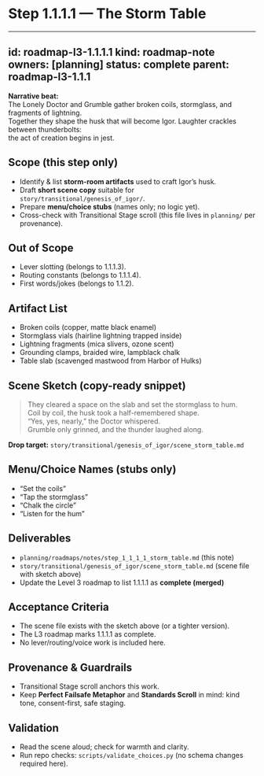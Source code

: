 # Step 1.1.1.1 — The Storm Table

---
id: roadmap-l3-1.1.1.1
kind: roadmap-note
owners: [planning]
status: complete
parent: roadmap-l3-1.1.1
---

**Narrative beat:**  
The Lonely Doctor and Grumble gather broken coils, stormglass, and fragments of lightning.  
Together they shape the husk that will become Igor. Laughter crackles between thunderbolts:  
the act of creation begins in jest.

## Scope (this step only)
- Identify & list **storm-room artifacts** used to craft Igor’s husk.
- Draft **short scene copy** suitable for `story/transitional/genesis_of_igor/`.
- Prepare **menu/choice stubs** (names only; no logic yet).
- Cross-check with Transitional Stage scroll (this file lives in `planning/` per provenance).

## Out of Scope
- Lever slotting (belongs to 1.1.1.3).
- Routing constants (belongs to 1.1.1.4).
- First words/jokes (belongs to 1.1.2).

## Artifact List
- Broken coils (copper, matte black enamel)
- Stormglass vials (hairline lightning trapped inside)
- Lightning fragments (mica slivers, ozone scent)
- Grounding clamps, braided wire, lampblack chalk
- Table slab (scavenged mastwood from Harbor of Hulks)

## Scene Sketch (copy-ready snippet)
> They cleared a space on the slab and set the stormglass to hum.  
> Coil by coil, the husk took a half-remembered shape.  
> “Yes, yes, nearly,” the Doctor whispered.  
> Grumble only grinned, and the thunder laughed along.

**Drop target:** `story/transitional/genesis_of_igor/scene_storm_table.md`

## Menu/Choice Names (stubs only)
- “Set the coils”  
- “Tap the stormglass”  
- “Chalk the circle”  
- “Listen for the hum”

## Deliverables
- `planning/roadmaps/notes/step_1_1_1_1_storm_table.md` (this note)  
- `story/transitional/genesis_of_igor/scene_storm_table.md` (scene file with sketch above)  
- Update the Level 3 roadmap to list 1.1.1.1 as **complete (merged)**  

## Acceptance Criteria
- The scene file exists with the sketch above (or a tighter version).
- The L3 roadmap marks 1.1.1.1 as complete.
- No lever/routing/voice work is included here.

## Provenance & Guardrails
- Transitional Stage scroll anchors this work.
- Keep **Perfect Failsafe Metaphor** and **Standards Scroll** in mind: kind tone, consent-first, safe staging.

## Validation
- Read the scene aloud; check for warmth and clarity.
- Run repo checks: `scripts/validate_choices.py` (no schema changes required here).
